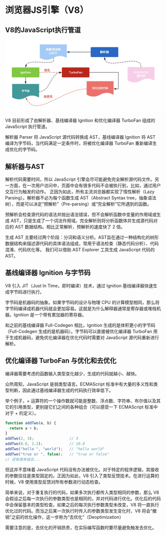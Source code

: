 # 浏览器JS引擎（V8）

## V8的JavaScript执行管道

<img src="/img/v8.png">

V8 目前形成了由解析器、基线编译器 Ignition 和优化编译器 TurboFan 组成的 JavaScript 执行管道。

解析器 Parser 将 JavaScript 源代码转换成 AST，基线编译器 Ignition 将 AST 编译为字节码，当代码满足一定条件时，将被优化编译器 TurboFan 重新编译生成优化的字节码。

## 解析器与AST

解析代码需要时间，所以 JavaScript 引擎会尽可能避免完全解析源代码文件。另一方面，在一次用户访问中，页面中会有很多代码不会被执行到，比如，通过用户交互行为触发的动作。
正因为如此，所有主流浏览器都实现了惰性解析（Lazy Parsing）。解析器不必为每个函数生成 AST（Abstract Syntax tree，抽象语法树），而是可以决定“预解析”（Pre-parsing）或“完全解析”它所遇到的函数。

预解析会检查源代码的语法并抛出语法错误，但不会解析函数中变量的作用域或生成 AST，只是生成了一个词法作用域。完全解析则将分析函数体并生成源代码对应的 AST 数据结构。相比正常解析，预解析的速度快了 2 倍。

生成 AST 主要经过两个阶段：分词和语义分析。AST旨在通过一种结构化的树形数据结构来描述源代码的具体语法组成，常用于语法检查（静态代码分析）、代码混淆、代码优化等。
我们可以借助 AST Explorer 工具生成 JavaScript 代码的 AST。

## 基线编译器 Ignition 与字节码

V8 引入 JIT（Just In Time，即时编译）技术，通过 Ignition 基线编译器快速生成字节码进行执行。

字节码是机器码的抽象。如果字节码的设计与物理 CPU 的计算模型相同，那么将字节码编译成机器代码就会更加容易。这就是为什么解释器通常是寄存器或堆栈机器。Ignition 是一个带有累加器的寄存器。

和之前的基线编译器 Full-Codegen 相比，Ignition 生成的是体积更小的字节码（Full-Codegen 生成的是机器码）。字节码可以直接被优化编译器 TurboFan 用于生成机器码，避免优化编译器在优化代码时需要对 JavaScript 源代码重新进行解析。

## 优化编译器 TurboFan 与优化和去优化

编译器需要考虑的函数输入类型变化越少，生成的代码就越小、越快。

众所周知，JavaScript 是弱类型语言。ECMAScript 标准中有大量的多义性和类型判断，因此通过基线编译器生成的代码执行效率低下。

举个例子，+ 运算符的一个操作数就可能是整数、浮点数、字符串、布尔值以及其它的引用类型，更别提它们之间的各种组合（可以感受一下 ECMAScript 标准中对于 + 的定义）。

```js
function addTwo(a, b) {
  return a + b;
}
addTwo(2, 3);                // 3
addTwo(8.6, 2.2);            // 10.8
addTwo("hello ", "world");   // "hello world"
addTwo("true or ", false);   // "true or false"
// 还有很多组合...
```

但这并不意味着 JavaScript 代码没有办法被优化。对于特定的程序逻辑，其接收的参数往往是类型固定的。正因为如此，V8 引入了类型反馈技术。在进行运算的时候，V8 使用类型反馈对所有参数进行动态检查。

简单来说，对于重复执行的代码，如果多次执行都传入类型相同的参数，那么 V8 会假设之后每一次执行的参数类型也是相同的，并对代码进行优化。优化后的代码中会保留基本的类型检查。如果之后的每次执行参数类型未改变，V8 将一直执行优化过的代码。而当之后某一次执行时传入的参数类型发生变化时，V8 将会“撤销”之前的优化操作，这一步称为“去优化”（Deoptimization）


需要注意的是，去优化的开销昂贵，在实际编写函数时要尽量避免触发去优化。